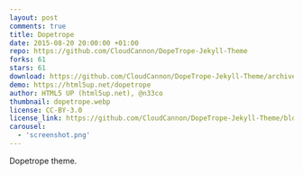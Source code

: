 ```yaml
---
layout: post
comments: true
title: Dopetrope
date: 2015-08-20 20:00:00 +01:00
repo: https://github.com/CloudCannon/DopeTrope-Jekyll-Theme
forks: 61
stars: 61
download: https://github.com/CloudCannon/DopeTrope-Jekyll-Theme/archive/master.zip
demo: https://html5up.net/dopetrope
author: HTML5 UP (html5up.net), @n33co
thumbnail: dopetrope.webp
license: CC-BY-3.0
license_link: https://github.com/CloudCannon/DopeTrope-Jekyll-Theme/blob/master/LICENSE.txt
carousel:
  - 'screenshot.png'
---
```


Dopetrope theme.
